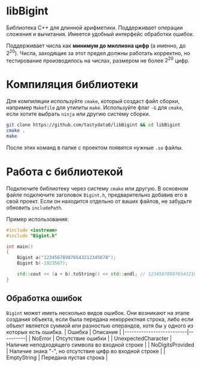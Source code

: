 # libBigint
Библиотека C++ для длинной арифметики. Поддерживает операции сложения и вычитания. Имеется удобный интерфейс обработки ошибок.

Поддерживает числа как **минимум до миллиона цифр** (а именно, до $2^{20}$). Числа, заходящие за этот предел *должны* работать корректно, но тестирование производилось на числах, размером не более $2^{20}$ цифр.
# Компиляция библиотеки
Для компиляции используйте `cmake`, который создаст файл сборки, например `Makefile` для утилиты `make`. Используйте флаг `-G` для `cmake`, если хотите выбрать `ninja` или другию систему сборки.
```bash
git clone https://github.com/tastydata0/libBigint && cd libBigint
cmake .
make
```
После этих команд в папке с проектом появятся нужные `.so` файлы.

# Работа с библиотекой
Подключите библиотеку через систему `cmake` или другую. В основном файле подключите заголовок `Bigint.h`, предварительно добавив его в свой проект. Если он находится отдельно от ваших файлов, не забудьте обновить `includePath`.

Пример использования:
```cpp
#include <iostream>
#include "Bigint.h"

int main()
{
    Bigint a("123456789876543212345678");
    Bigint b(-1923567);

    std::cout << (a + b).toString() << std::endl; // 123456789876543210422111
}
```
## Обработка ошибок
`Bigint` может иметь несколько видов ошибок. Они возникают на этапе создания объекта, если была передана некорректная строка, либо если объект является суммой или разностью операндов, хотя бы у одного из которых есть ошибка.
| Ошибка                   | Описание |
|--------------------------|----------|
| NoError | Отсутствие ошибки        |
| UnexpectedCharacter                    | Наличие неподходящего символа во входной строке        |
| NoDigitsProvided                   | Наличие знака "-", но отсутствие цифр во входной строке        |
| EmptyString               | Передана пустая строка        |
